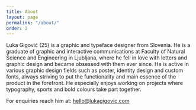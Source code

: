 ```yaml
---
title: About
layout: page
permalink: "/about/"
order: 2
---
```

Luka Gigović (25) is a graphic and typeface designer from Slovenia. He is a graduate of graphic and interactive communications at Faculty of Natural Science and Engineering in Ljubljana, where he fell in love with letters and graphic design and became obsessed with them ever since. He is active in various graphic design fields such as poster, identity design and custom fonts, always striving to put the functionality and main essence of the product in the forefront. He especially enjoys working on projects where typography, sports and bold colours take part together.

For enquiries reach him at: [hello@lukagigovic.com](mailto:hello@lukagigovic.com)

<!-- _Shout out if you want to get in touch!_

*   Email: [hello@lukagigovic.com](mailto:hello@lukagigovic.com)
*   Tel.: [040 795 908](tel:+38640795908)
*   [Facebook.](http://facebook.com)
*   [Instagram.](http://instagram.com) -->
